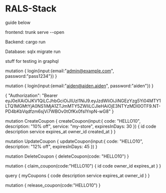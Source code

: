 # RALS-Stack
guide below

frontend:
trunk serve --open

Backend:
cargo run

Database:
sqlx migrate run 



stuff for testing in graphql

mutation {
  login(input:{email:"admin@example.com", password:"pass1234"})
}

mutation {
  login(input:{email:"aiden@aiden.aiden", password:"aiden"})
}



{ 
  "Authorization": "Bearer eyJ0eXAiOiJKV1QiLCJhbGciOiJIUzI1NiJ9.eyJzdWIiOiJiNGEzYzg5Yi04MTY1LTQ1MGMtYjA0NS1iMjA1ZTJmMTY5ZWIiLCJleHAiOjE3NTYzMDI0OTF9.NT-PD4bKbVqdfzm6sjVi7WBOv0tOfKx0fsIYnpN-wG8"
}

mutation CreateCoupon {
  createCoupon(input:{
    code: "HELLO10",
    description: "10% off",
    service: "my-store",
    expiresInDays: 30
  }) {
    id code description service expires_at owner_id created_at
  }
}

mutation UpdateCoupon {
  updateCoupon(input:{
    code: "HELLO10",
    description: "12% off",
    expiresInDays: 45
  })
}

mutation DeleteCoupon {
  deleteCoupon(code: "HELLO10")
}

mutation {
  claim_coupon(code:"HELLO10") {
    id code owner_id expires_at
  }
}


query {
  myCoupons { code description service expires_at owner_id }
}

mutation { release_coupon(code:"HELLO10") }